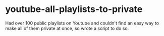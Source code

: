 # youtube-all-playlists-to-private

Had over 100 public playlists on Youtube and couldn't find an easy way to make all of them private at once, so wrote a script to do so.
